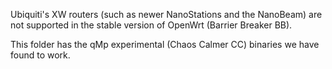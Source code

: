Ubiquiti's XW routers (such as newer NanoStations and the NanoBeam) are not supported in the stable version of OpenWrt (Barrier Breaker BB). 

This folder has the qMp experimental (Chaos Calmer CC) binaries we have found to work.